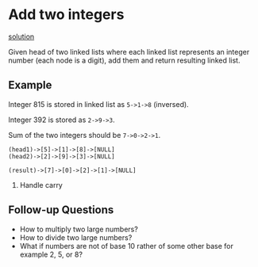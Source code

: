 # Add two integers
[solution](solution1.md)

Given head of two linked lists where each linked list represents an integer number (each node is a digit), add them and return resulting linked list.

## Example

Integer 815 is stored in linked list as `5->1->8` (inversed).

Integer 392 is stored as `2->9->3`.

Sum of the two integers should be `7->0->2->1`.

```
(head1)->[5]->[1]->[8]->[NULL]
(head2)->[2]->[9]->[3]->[NULL]

(result)->[7]->[0]->[2]->[1]->[NULL]
```

1. Handle carry

## Follow-up Questions
* How to multiply two large numbers?
* How to divide two large numbers?
* What if numbers are not of base 10 rather of some other base for example 2, 5, or 8?

